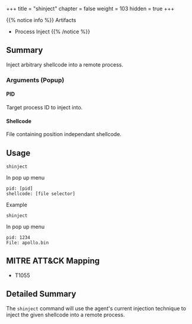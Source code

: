 +++
title = "shinject"
chapter = false
weight = 103
hidden = true
+++

{{% notice info %}}
Artifacts
- Process Inject
{{% /notice %}}

## Summary
Inject arbitrary shellcode into a remote process.

### Arguments (Popup)
#### PID
Target process ID to inject into.

#### Shellcode
File containing position independant shellcode.

## Usage
```
shinject
```
In pop up menu
```
pid: [pid]
shellcode: [file selector]
```

Example
```
shinject
```
In pop up menu
```
pid: 1234
File: apollo.bin
```

## MITRE ATT&CK Mapping

- T1055

## Detailed Summary
The `shinject` command will use the agent's current injection technique to inject the given shellcode into a remote process.

